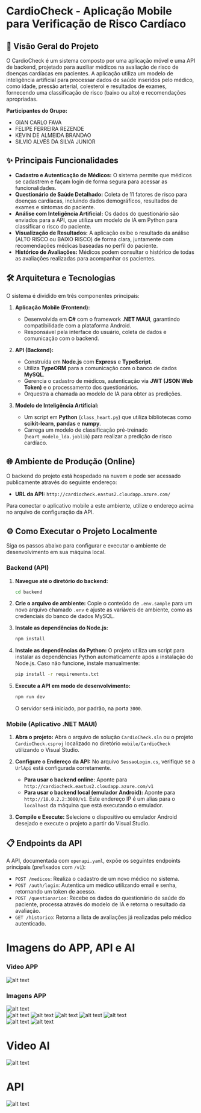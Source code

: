 # CardioCheck - Aplicação Mobile para Verificação de Risco Cardíaco

## 🚀 Visão Geral do Projeto

O CardioCheck é um sistema composto por uma aplicação móvel e uma API de backend, projetado para auxiliar médicos na avaliação de risco de doenças cardíacas em pacientes. A aplicação utiliza um modelo de inteligência artificial para processar dados de saúde inseridos pelo médico, como idade, pressão arterial, colesterol e resultados de exames, fornecendo uma classificação de risco (baixo ou alto) e recomendações apropriadas.

**Participantes do Grupo:**

  * GIAN CARLO FAVA
  * FELIPE FERREIRA REZENDE
  * KEVIN DE ALMEIDA BRANDAO
  * SILVIO ALVES DA SILVA JUNIOR

## ✨ Principais Funcionalidades

  * **Cadastro e Autenticação de Médicos:** O sistema permite que médicos se cadastrem e façam login de forma segura para acessar as funcionalidades.
  * **Questionário de Saúde Detalhado:** Coleta de 11 fatores de risco para doenças cardíacas, incluindo dados demográficos, resultados de exames e sintomas do paciente.
  * **Análise com Inteligência Artificial:** Os dados do questionário são enviados para a API, que utiliza um modelo de IA em Python para classificar o risco do paciente.
  * **Visualização de Resultados:** A aplicação exibe o resultado da análise (ALTO RISCO ou BAIXO RISCO) de forma clara, juntamente com recomendações médicas baseadas no perfil do paciente.
  * **Histórico de Avaliações:** Médicos podem consultar o histórico de todas as avaliações realizadas para acompanhar os pacientes.

## 🛠️ Arquitetura e Tecnologias

O sistema é dividido em três componentes principais:

1.  **Aplicação Mobile (Frontend):**

      * Desenvolvida em **C\#** com o framework **.NET MAUI**, garantindo compatibilidade com a plataforma Android.
      * Responsável pela interface do usuário, coleta de dados e comunicação com o backend.

2.  **API (Backend):**

      * Construída em **Node.js** com **Express** e **TypeScript**.
      * Utiliza **TypeORM** para a comunicação com o banco de dados **MySQL**.
      * Gerencia o cadastro de médicos, autenticação via **JWT (JSON Web Token)** e o processamento dos questionários.
      * Orquestra a chamada ao modelo de IA para obter as predições.

3.  **Modelo de Inteligência Artificial:**

      * Um script em **Python** (`class_heart.py`) que utiliza bibliotecas como **scikit-learn**, **pandas** e **numpy**.
      * Carrega um modelo de classificação pré-treinado (`heart_modelo_lda.joblib`) para realizar a predição de risco cardíaco.

## 🌐 Ambiente de Produção (Online)

O backend do projeto está hospedado na nuvem e pode ser acessado publicamente através do seguinte endereço:

  * **URL da API:** `http://cardiocheck.eastus2.cloudapp.azure.com/`

Para conectar o aplicativo mobile a este ambiente, utilize o endereço acima no arquivo de configuração da API.

## ⚙️ Como Executar o Projeto Localmente

Siga os passos abaixo para configurar e executar o ambiente de desenvolvimento em sua máquina local.

### **Backend (API)**

1.  **Navegue até o diretório do backend:**

    ```bash
    cd backend
    ```

2.  **Crie o arquivo de ambiente:**
    Copie o conteúdo de `.env.sample` para um novo arquivo chamado `.env` e ajuste as variáveis de ambiente, como as credenciais do banco de dados MySQL.

3.  **Instale as dependências do Node.js:**

    ```bash
    npm install
    ```

4.  **Instale as dependências do Python:**
    O projeto utiliza um script para instalar as dependências Python automaticamente após a instalação do Node.js. Caso não funcione, instale manualmente:

    ```bash
    pip install -r requirements.txt
    ```

5.  **Execute a API em modo de desenvolvimento:**

    ```bash
    npm run dev
    ```

    O servidor será iniciado, por padrão, na porta `3000`.

### **Mobile (Aplicativo .NET MAUI)**

1.  **Abra o projeto:**
    Abra o arquivo de solução `CardioCheck.sln` ou o projeto `CardioCheck.csproj` localizado no diretório `mobile/CardioCheck` utilizando o Visual Studio.

2.  **Configure o Endereço da API:**
    No arquivo `SessaoLogin.cs`, verifique se a `UrlApi` está configurada corretamente.

      * **Para usar o backend online:** Aponte para `http://cardiocheck.eastus2.cloudapp.azure.com/v1`
      * **Para usar o backend local (emulador Android):** Aponte para `http://10.0.2.2:3000/v1`. Este endereço IP é um alias para o `localhost` da máquina que está executando o emulador.

3.  **Compile e Execute:**
    Selecione o dispositivo ou emulador Android desejado e execute o projeto a partir do Visual Studio.

## 📋 Endpoints da API

A API, documentada com `openapi.yaml`, expõe os seguintes endpoints principais (prefixados com `/v1`):

  * `POST /medicos`: Realiza o cadastro de um novo médico no sistema.
  * `POST /auth/login`: Autentica um médico utilizando email e senha, retornando um token de acesso.
  * `POST /questionarios`: Recebe os dados do questionário de saúde do paciente, processa através do modelo de IA e retorna o resultado da avaliação.
  * `GET /historico`: Retorna a lista de avaliações já realizadas pelo médico autenticado.

# Imagens do APP, API e AI

###       Video APP
![alt text](docs/Imagens/APP.gif)   

### Imagens APP
![alt text](docs/Imagens/qemu-system-x86_64_nQeOUJGuQQ.png)   
![alt text](docs/Imagens/qemu-system-x86_64_hsUzrEe4xl.png)
![alt text](docs/Imagens/qemu-system-x86_64_5C27oxXB2k.png)
![alt text](docs/Imagens/qemu-system-x86_64_lMjj4R9V9G.png)
![alt text](docs/Imagens/qemu-system-x86_64_GrMMxskztD.png)
![alt text](docs/Imagens/qemu-system-x86_64_8l40OLBYZS.png)   
![alt text](docs/Imagens/qemu-system-x86_64_awzGWE4Lfe.png)
![alt text](docs/Imagens/qemu-system-x86_64_94IZlXeUF3.png)

# Video AI
![alt text](docs/Imagens/Processamento-AI.gif)   

# API
![alt text](docs/Imagens/Code_zWGxsJF1V2.png)